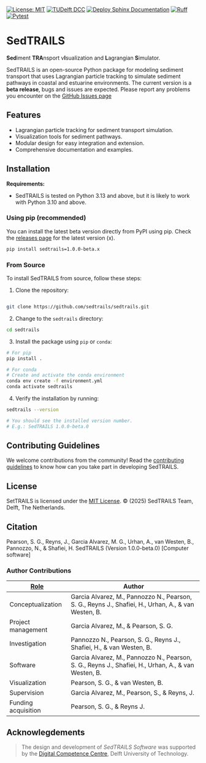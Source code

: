 [![License: MIT](https://img.shields.io/badge/License-MIT-yellow.svg)](https://opensource.org/licenses/MIT)
[![TUDelft DCC](https://img.shields.io/badge/tu_delft-DCC-black?style=flat&label=TU%20Delft&labelColor=%23000000%20&color=%2300A6D6)](https://dcc.tudelft.nl)
[![Deploy Sphinx Documentation](https://github.com/sedtrails/sedtrails/actions/workflows/publish.yml/badge.svg)](https://github.com/sedtrails/sedtrails/actions/workflows/publish.yml)
[![Ruff](https://github.com/sedtrails/sedtrails/actions/workflows/ruff.yml/badge.svg?branch=dev)](https://github.com/sedtrails/sedtrails/actions/workflows/ruff.yml)
[![Pytest](https://github.com/sedtrails/sedtrails/actions/workflows/pytest.yml/badge.svg?branch=dev&event=push)](https://github.com/sedtrails/sedtrails/actions/workflows/pytest.yml)

# SedTRAILS
**Sed**iment **TRA**nsport v**I**sualization and **L**agrangian **S**imulator.

SedTRAILS is an open-source Python package for modeling sediment transport that uses Lagrangian particle tracking to simulate sediment pathways in coastal and estuarine environments. The current version is a **beta release**, bugs and issues are expected. Please report any problems you encounter on the [GitHub Issues page](https://github.com/sedtrails/sedtrails/issues)

## Features
- Lagrangian particle tracking for sediment transport simulation.
- Visualization tools for sediment pathways.
- Modular design for easy integration and extension.
- Comprehensive documentation and examples.


## Installation

**Requirements:**
- SedTRAILS is tested on Python 3.13 and above, but it is likely to work with Python 3.10 and above.


### Using pip (recommended)
You can install the latest beta version directly from PyPI using pip. Check the [releases page](https://pypi.org/project/sedtrails/#history) for the latest version (x).

```bash
pip install sedtrails=1.0.0-beta.x
```

### From Source
To install SedTRAILS from source, follow these steps:

1. Clone the repository:
```bash

git clone https://github.com/sedtrails/sedtrails.git
```

2. Change to the `sedtrails` directory:
```bash
cd sedtrails
```

3. Install the package using `pip` or `conda`:

```bash
# For pip
pip install .
```

```bash
# For conda
# Create and activate the conda environment
conda env create -f environment.yml
conda activate sedtrails
```

4. Verify the installation by running:
```bash
sedtrails --version

# You should see the installed version number.
# E.g.: SedTRAILS 1.0.0-beta.0
```

## Contributing Guidelines
We welcome contributions from the community! Read the [contributing guidelines](CONTRIBUTING.md) to know how can you take part in developing SedTRAILS. 

## License
SetTRAILS is licensed under the [MIT License](LICENSE).
&copy; (2025) SedTRAILS Team, Delft, The Netherlands. 

## Citation

Pearson, S. G., Reyns, J., Garcia Alvarez, M. G., Urhan, A., van Westen, B., Pannozzo, N., & Shafiei, H. SedTRAILS (Version 1.0.0-beta.0) [Computer software]

### Author Contributions
| [Role](https://credit.niso.org/contributor-roles-defined/) | Author                                                                                                |
| ---------------------------------------------------------- | ----------------------------------------------------------------------------------------------------- |
| Conceptualization                                          | Garcia Alvarez, M., Pannozzo N., Pearson, S. G., Reyns J., Shafiei, H., Urhan, A., & van Westen, B.   |
| Project management                                         | Garcia Alvarez, M., & Pearson, S. G.                                                                  |
| Investigation                                              | Pannozzo N., Pearson, S. G., Reyns J., Shafiei, H., & van Westen, B.                                  |
| Software                                                   | Garcia Alvarez, M., Pannozzo N., Pearson, S. G., Reyns J.,  Shafiei, H., Urhan, A., &  van Westen, B. |
| Visualization                                              | Pearson, S. G., & van Westen, B.                                                                      |
| Supervision                                                | Garcia Alvarez, M., Pearson, S., & Reyns, J.                                                          |
| Funding acquisition                                        | Pearson, S. G., & Reyns J.                                                                            |
## Acknowlegdements

> The design and development of *SedTRAILS Software* was supported by the [Digital Competence Centre](https://dcc.tudelft.nl/), Delft University of Technology. 

